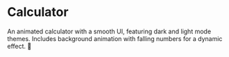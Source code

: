 # Calculator
An animated calculator with a smooth UI, featuring dark and light mode themes. Includes background animation with falling numbers for a dynamic effect. 🚀
